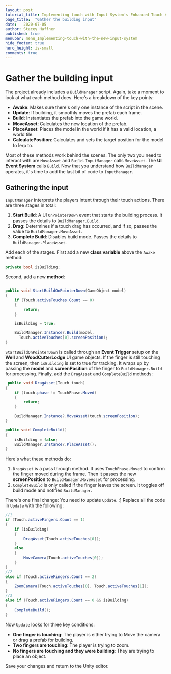 ```yaml
---
layout: post
tutorial_title: Implementing touch with Input System's Enhanced Touch API
page_title:  "Gather the building input"
date:   2020-07-05
author: Stacey Haffner
published: true
menubar: menu_Implementing-touch-with-the-new-input-system
hide_footer: true
hero_height: is-small
comments: true
---
```

# Gather the building input

The project already includes a `BuildManager` script. Again, take a moment to look at what each method does. Here's a breakdown of the key points:

-   **Awake**: Makes sure there's only one instance of the script in the scene.
-   **Update**: If building, it smoothly moves the prefab each frame.
-   **Build**: Instantiates the prefab into the game world.
-   **MoveAsset**: Calculates the new location of the prefab.
-   **PlaceAsset**: Places the model in the world if it has a valid location, a world tile.
-   **CalculatePosition**: Calculates and sets the target position for the model to lerp to.

Most of these methods work behind the scenes. The only two you need to interact with are `MoveAsset` and `Build`. `InputManager` calls `MoveAsset`. The **UI Event System** calls `Build`. Now that you understand how `BuildManager` operates, it's time to add the last bit of code to `InputManager`.

## Gathering the input

`InputManager` interprets the players intent through their touch actions. There are three stages in total:

1.  **Start Build**: A UI `OnPointerDown` event that starts the building process. It passes the details to `BuildManager.Build`.
2.  **Drag**: Determines if a touch drag has occurred, and if so, passes the value to `BuildManager.MoveAsset`.
3.  **Complete Build**: Disables build mode. Passes the details to `BuildManager.PlaceAsset`.

Add each of the stages. First add a new **class variable** above the `Awake` method:

``` csharp
private bool isBuilding;
```

Second, add a new **method**:

``` csharp

public void StartBuildOnPointerDown(GameObject model)
{
    if (Touch.activeTouches.Count == 0)
    {
        return;
    }

    isBuilding = true;

    BuildManager.Instance?.Build(model, 
      Touch.activeTouches[0].screenPosition);
}
```

`StartBuildOnPointerDown` is called through an **Event Trigger** setup on the **Well** and **WoodCutterLodge** UI game objects. If the finger is still touching the screen, then `isBuilding` is set to true for tracking. It wraps up by passing the **model** and **screenPosition** of the finger to `BuildManager.Build` for processing. Finally, add the `DragAsset` and `CompleteBuild` methods:

``` csharp
 public void DragAsset(Touch touch)
{
    if (touch.phase != TouchPhase.Moved)
    {
        return;
    }

    BuildManager.Instance?.MoveAsset(touch.screenPosition);
}

public void CompleteBuild()
{
    isBuilding = false;
    BuildManager.Instance?.PlaceAsset();
}
```

Here's what these methods do:

1.  `DragAsset` is a pass through method. It uses `TouchPhase.Moved` to confirm the finger moved during the frame. Then it passes the new **screenPosition** to `BuildManager.MoveAsset` for processing.
2.  `CompleteBuild` is only called if the finger leaves the screen. It toggles off build mode and notifies `BuildManager`.

There's one final change: You need to update `Update`. :] Replace all the code in `Update` with the following:

``` csharp
//1
if (Touch.activeFingers.Count == 1)
{
    if (isBuilding)
    {
        DragAsset(Touch.activeTouches[0]);
    }
    else
    {
        MoveCamera(Touch.activeTouches[0]);
    }
}
//2
else if (Touch.activeFingers.Count == 2)
{
    ZoomCamera(Touch.activeTouches[0], Touch.activeTouches[1]);
}
//3
else if (Touch.activeFingers.Count == 0 && isBuilding)
{
    CompleteBuild();
}
```

Now `Update` looks for three key conditions:

-   **One finger is touching**: The player is either trying to Move the camera or drag a prefab for building.
-   **Two fingers are touching**: The player is trying to zoom.
-   **No fingers are touching and they were building**: They are trying to place an object.

Save your changes and return to the Unity editor.
